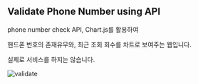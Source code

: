 ## Validate Phone Number using API

phone number check API, Chart.js를 활용하여

핸드폰 번호의 존재유무와, 최근 조회 회수를 차트로 보여주는 웹입니다.

실제로 서비스를 하지는 않습니다.


![validate](https://github.com/SeongMinJin/Phone-Number-Validation/assets/73181329/4a07e800-e539-479e-bcca-714faf25d2ad)
